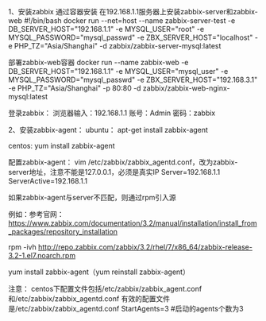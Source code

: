 1、安装zabbix
通过容器安装
在192.168.1.1服务器上安装zabbix-server和zabbix-web
#!/bin/bash
docker run --net=host --name zabbix-server-test -e DB_SERVER_HOST="192.168.1.1" -e MYSQL_USER="root" -e MYSQL_PASSWORD="mysql_passwd" -e ZBX_SERVER_HOST="localhost" -e PHP_TZ="Asia/Shanghai" -d zabbix/zabbix-server-mysql:latest

部署zabbix-web容器
docker run --name zabbix-web -e DB_SERVER_HOST="192.168.1.1" -e MYSQL_USER="mysql_user" -e MYSQL_PASSWORD="mysql_passwd" -e ZBX_SERVER_HOST="192.168.3.1" -e PHP_TZ="Asia/Shanghai" -p 80:80 -d zabbix/zabbix-web-nginx-mysql:latest

登录zabbix：
浏览器输入：192.168.1.1
账号：Admin
密码：zabbix

2、安装zabbix-agent：
ubuntu：
apt-get install zabbix-agent

centos:
yum install zabbix-agent

配置zabbix-agent：
vim /etc/zabbix/zabbix_agentd.conf，改为zabbix-server地址，注意不能是127.0.0.1，必须是真实IP
Server=192.168.1.1
ServerActive=192.168.1.1

如果zabbix-agent与server不匹配，则通过rpm引入源

例如：参考官网：https://www.zabbix.com/documentation/3.2/manual/installation/install_from_packages/repository_installation

rpm -ivh http://repo.zabbix.com/zabbix/3.2/rhel/7/x86_64/zabbix-release-3.2-1.el7.noarch.rpm

yum install zabbix-agent（yum reinstall zabbix-agent）


注意：
centos下配置文件包括/etc/zabbix/zabbix_agent.conf 和/etc/zabbix/zabbix_agentd.conf
有效的配置文件是/etc/zabbix/zabbix_agentd.conf
StartAgents=3 #启动的agents个数为3
